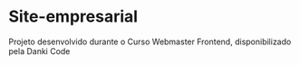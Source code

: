 # Site-empresarial
Projeto desenvolvido durante o Curso Webmaster Frontend, disponibilizado pela Danki Code
